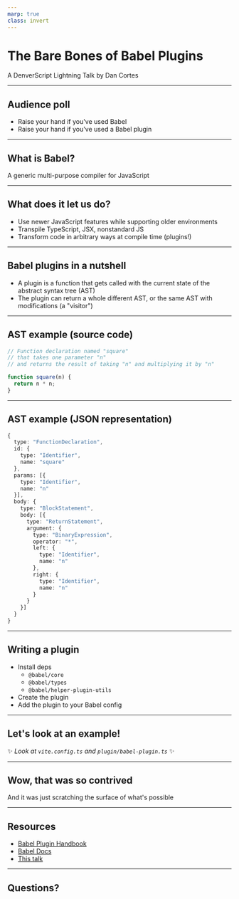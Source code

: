 ```yaml
---
marp: true
class: invert
---
```


# The Bare Bones of Babel Plugins

A DenverScript Lightning Talk
by Dan Cortes

---

## Audience poll

- Raise your hand if you've used Babel
- Raise your hand if you've used a Babel plugin

---

## What is Babel?

A generic multi-purpose compiler for JavaScript

---

## What does it let us do?

- Use newer JavaScript features while supporting older environments
- Transpile TypeScript, JSX, nonstandard JS
- Transform code in arbitrary ways at compile time (plugins!)

---

## Babel plugins in a nutshell

- A plugin is a function that gets called with the current state of the abstract syntax tree (AST)
- The plugin can return a whole different AST, or the same AST with modifications (a "visitor")

---

## AST example (source code)

```ts
// Function declaration named "square"
// that takes one parameter "n"
// and returns the result of taking "n" and multiplying it by "n"

function square(n) {
  return n * n;
}
```

---

## AST example (JSON representation)

```ts
{
  type: "FunctionDeclaration",
  id: {
    type: "Identifier",
    name: "square"
  },
  params: [{
    type: "Identifier",
    name: "n"
  }],
  body: {
    type: "BlockStatement",
    body: [{
      type: "ReturnStatement",
      argument: {
        type: "BinaryExpression",
        operator: "*",
        left: {
          type: "Identifier",
          name: "n"
        },
        right: {
          type: "Identifier",
          name: "n"
        }
      }
    }]
  }
}
```

---

## Writing a plugin

- Install deps
  - `@babel/core`
  - `@babel/types`
  - `@babel/helper-plugin-utils`
- Create the plugin
- Add the plugin to your Babel config

---

## Let's look at an example!

✨ _Look at `vite.config.ts` and `plugin/babel-plugin.ts`_ ✨

---

## Wow, that was so contrived

And it was just scratching the surface of what's possible

---

## Resources

- [Babel Plugin Handbook](https://github.com/jamiebuilds/babel-handbook/blob/master/translations/en/plugin-handbook.md)
- [Babel Docs](https://babeljs.io/docs/en/plugins)
- [This talk](https://github.com/dgca/denverscript-babel-lightning-talk)

---

## Questions?
